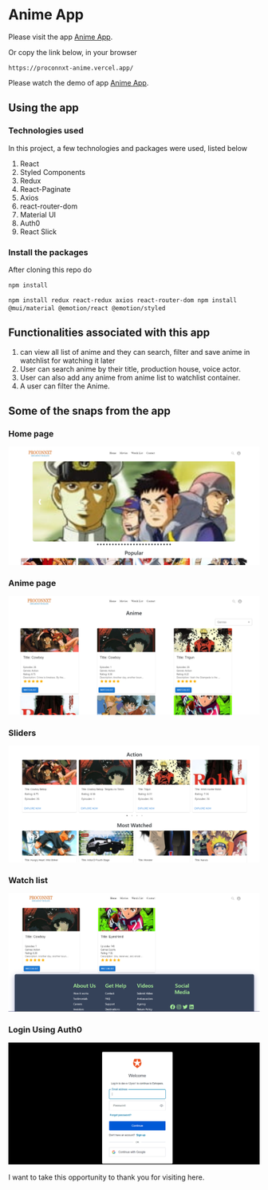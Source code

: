 # Anime App

Please visit the app [Anime App](https://proconnxt-anime.vercel.app/).

Or copy the link below, in your browser
```
https://proconnxt-anime.vercel.app/
```
Please watch the demo of app [Anime App](https://drive.google.com/file/d/1vhmUEnqMZIcezZ6SU4CIefsoM-EQNVBZ/view?usp=sharing).

## Using the app
### Technologies used

In this project, a few technologies and packages were used, listed below
1. React 
2. Styled Components
3. Redux
4. React-Paginate
5. Axios
6. react-router-dom
7. Material UI
8. Auth0
9. React Slick

### Install the packages
After cloning this repo do
```
npm install
```
```
npm install redux react-redux axios react-router-dom npm install @mui/material @emotion/react @emotion/styled
```

 

## Functionalities associated with this app
1. can view all list of anime and they can search, filter and save anime in watchlist for watching it later
2. User can search anime by their title, production house, voice actor.
3. User can also add any anime from anime list to watchlist container.
4. A user can filter the Anime.


## Some of the snaps from the app
### Home page
![Home page](https://github.com/Nitesh-Goshwami/todoApp/blob/master/client/public/Images/Homep.png?raw=true)
### Anime page
![Anime page](https://github.com/Nitesh-Goshwami/todoApp/blob/master/client/public/Images/Anime%20list.png?raw=true)
### Sliders 
![Slider page](https://github.com/Nitesh-Goshwami/todoApp/blob/master/client/public/Images/sliders.png?raw=true)
### Watch list
![watch list](https://github.com/Nitesh-Goshwami/todoApp/blob/master/client/public/Images/watch%20list.png?raw=true)
### Login Using Auth0 
![Login](https://github.com/Nitesh-Goshwami/todoApp/blob/master/client/public/Images/loginp.png?raw=true)

I want to take this opportunity to thank you for visiting here.
